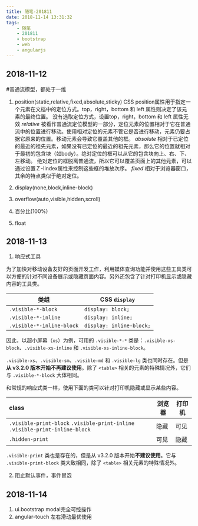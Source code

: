 ```yaml
---
title: 随笔-201811
date: 2018-11-14 13:31:32
tags: 
    - 随笔
    - 201811
    - bootstrap
    - web
    - angularjs
---
```


## 2018-11-12

#普通流模型，都处于一维

1. position(static,relative,fixed,absolute,sticky)
    CSS position属性用于指定一个元素在文档中的定位方式。top，right，bottom 和 left 属性则决定了该元素的最终位置。
    没有选取定位方式，设置top，right，bottom 和 left 属性无效
    *relative*
    被看作普通流定位模型的一部分，定位元素的位置相对于它在普通流中的位置进行移动。使用相对定位的元素不管它是否进行移动，元素仍要占据它原来的位置。移动元素会导致它覆盖其他的框。
    *absolute*
    相对于已定位的最近的祖先元素，如果没有已定位的最近的祖先元素，那么它的位置就相对于最初的包含块（如body）。绝对定位的框可以从它的包含块向上、右、下、左移动。
    绝对定位的框脱离普通流，所以它可以覆盖页面上的其他元素，可以通过设置Ｚ-Iindex属性来控制这些框的堆放次序。
    *fixed*
    相对于浏览器窗口，其余的特点类似于绝对定位。


2. display(none,block,inline-block)


3. overflow(auto,visible,hidden,scroll)


4. 百分比(100%) 
5. float



## 2018-11-13

1. 响应式工具

为了加快对移动设备友好的页面开发工作，利用媒体查询功能并使用这些工具类可以方便的针对不同设备展示或隐藏页面内容。另外还包含了针对打印机显示或隐藏内容的工具类。

| 类组                      | CSS `display`            |
| ------------------------- | ------------------------ |
| `.visible-*-block`        | `display: block;`        |
| `.visible-*-inline`       | `display: inline;`       |
| `.visible-*-inline-block` | `display: inline-block;` |

因此，以超小屏幕（`xs`）为例，可用的 `.visible-*-*` 类是：`.visible-xs-block`、`.visible-xs-inline` 和 `.visible-xs-inline-block`。

`.visible-xs`、`.visible-sm`、`.visible-md` 和 `.visible-lg` 类也同时存在。但是**从 v3.2.0 版本开始不再建议使用**。除了 `<table>` 相关的元素的特殊情况外，它们与 `.visible-*-block` 大体相同。

和常规的响应式类一样，使用下面的类可以针对打印机隐藏或显示某些内容。

| class                                                        | 浏览器 | 打印机 |
| :----------------------------------------------------------- | ------ | ------ |
| `.visible-print-block`              `.visible-print-inline`              `.visible-print-inline-block` | 隐藏   | 可见   |
| `.hidden-print`                                              | 可见   | 隐藏   |

`.visible-print` 类也是存在的，但是从 v3.2.0 版本开始**不建议使用**。它与 `.visible-print-block` 类大致相同，除了 `<table>` 相关元素的特殊情况外。

2. 阻止默认事件，事件冒泡



## 2018-11-14

1. ui.bootstrap modal完全可控操作
2. angular-touch 左右滑动最优使用